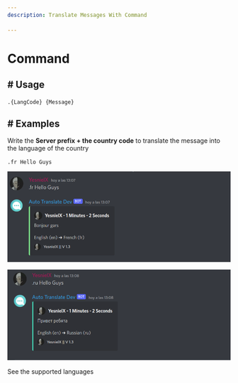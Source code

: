 ```yaml
---
description: Translate Messages With Command

---
```


# Command

## # Usage

```
.{LangCode} {Message}
```

## # Examples

Write the **Server prefix + the country code** to translate the message into the language of the country

```
.fr Hello Guys
```

![](/img/docs/command-fr.png)

![](/img/docs/command-ru.png)

See the supported languages
